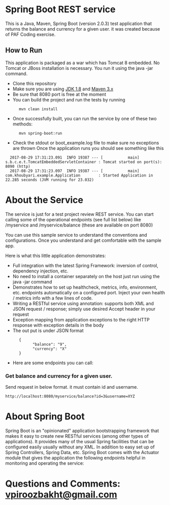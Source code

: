 # Spring Boot REST service

This is a Java, Maven, Spring Boot (version 2.0.3) test application that returns the balance and currency for a given user. it was created because of PAF Coding exercise.

## How to Run
This application is packaged as a war which has Tomcat 8 embedded. No Tomcat or JBoss installation is necessary. You run it using the java -jar command.
* Clone this repository
* Make sure you are using [JDK 1.8](https://www.java.com/en/download/) and [Maven 3.x](https://maven.apache.org/)
* Be sure that 8080 port is free at the moment
* You can build the project and run the tests by running 
```
      mvn clean install
```
* Once successfully built, you can run the service by one of these two methods:
```
      mvn spring-boot:run 
```       
* Check the stdout or boot_example.log file to make sure no exceptions are thrown 
Once the application runs you should see something like this
```
  2017-08-29 17:31:23.091  INFO 19387 --- [           main] s.b.c.e.t.TomcatEmbeddedServletContainer : Tomcat started on port(s): 8090 (http)
  2017-08-29 17:31:23.097  INFO 19387 --- [           main] com.khoubyari.example.Application        : Started Application in 22.285 seconds (JVM running for 23.032)
```
# About the Service
The service is just for a test project review REST service. 
You can start calling some of the operational endpoints (see full list below) like /myservice and /myservice/balance (these are available on port 8080)

You can use this sample service to understand the conventions and configurations. Once you understand and get comfortable with the sample app.

Here is what this little application demonstrates:

* Full integration with the latest Spring Framework: inversion of control, dependency injection, etc.
* No need to install a container separately on the host just run using the java -jar command
* Demonstrates how to set up healthcheck, metrics, info, environment, etc. endpoints automatically on a configured port. Inject your own health / metrics info with a few lines of code.
* Writing a RESTful service using annotation: supports both XML and JSON request / response; simply use desired Accept header in your request
* Exception mapping from application exceptions to the right HTTP response with exception details in the body
* The out put is under JSON format
```
      {
            "balance": "9",
            "currency": "X"
      }
```
* Here are some endpoints you can call:
### Get balance and currency for a given user.
Send request in below format. it must contain id and username.
```
http://localhost:8080/myservice/balance?id=3&username=XYZ
```
# About Spring Boot
Spring Boot is an "opinionated" application bootstrapping framework that makes it easy to create new RESTful services (among other types of applications). It provides many of the usual Spring facilities that can be configured easily usually without any XML. In addition to easy set up of Spring Controllers, Spring Data, etc. Spring Boot comes with the Actuator module that gives the application the following endpoints helpful in monitoring and operating the service:
# Questions and Comments: [vpiroozbakht@gmail.com](vpiroozbakht@gmail.com)

